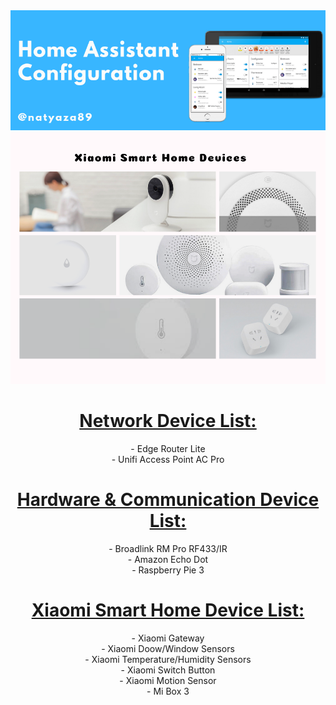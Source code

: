 <center> 
<!--
<img src="https://github.com/natylaza89/Home-Assistant/blob/master/HA%20Screenshots/main.png">
-->
<img src="https://github.com/natylaza89/Home-Assistant/blob/master/pics/mainbanner.png">
  
<img src="https://github.com/natylaza89/Home-Assistant/blob/master/pics/xiaomi.png">

<h1><u>Network Device List:</u></h1>
<p>
- Edge Router Lite <br>
- Unifi Access Point AC Pro <br>
</p>

<h1><u>Hardware & Communication Device List:</u></h1>
<p>
- Broadlink RM Pro RF433/IR <br>
- Amazon Echo Dot <br>
- Raspberry Pie 3
</p>

<h1><u>Xiaomi Smart Home Device List:</u></h1>
<p>
- Xiaomi Gateway <br>
- Xiaomi Doow/Window Sensors <br>
- Xiaomi Temperature/Humidity Sensors <br>
- Xiaomi Switch Button<br>
- Xiaomi Motion Sensor <br>
- Mi Box 3 <br>
</p>
 </center>
